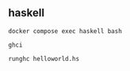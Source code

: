 ## haskell
```shell
docker compose exec haskell bash
```

```shell
ghci
```

```shell
runghc helloworld.hs
```
